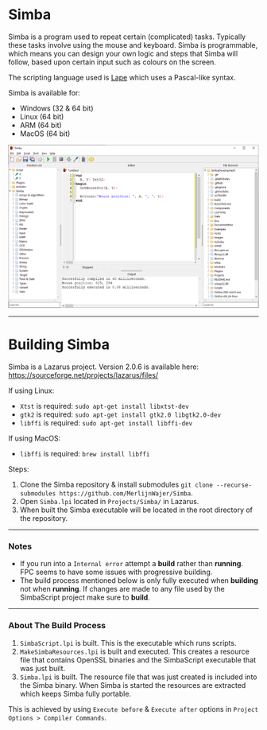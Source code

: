 Simba
=====

Simba is a program used to repeat certain (complicated) tasks. Typically these tasks involve using the mouse and keyboard. Simba is programmable, which means you can design your own logic and steps that Simba will follow, based upon certain input such as colours on the screen.

The scripting language used is [Lape](https://github.com/nielsAD/lape) which uses a Pascal-like syntax.

Simba is available for:
 - Windows (32 & 64 bit)
 - Linux (64 bit)
 - ARM (64 bit)
 - MacOS (64 bit)

![Simba on Windows 10](Images/simba_windows.png)

------
# Building Simba

Simba is a Lazarus project. Version 2.0.6 is available here: https://sourceforge.net/projects/lazarus/files/

If using Linux:
  - `Xtst` is required: `sudo apt-get install libxtst-dev`
  - `gtk2` is required: `sudo apt-get install gtk2.0 libgtk2.0-dev`
  - `libffi` is required: `sudo apt-get install libffi-dev`
  
If using MacOS:
  - `libffi` is required: `brew install libffi`

Steps:
1) Clone the Simba repository & install submodules `git clone --recurse-submodules https://github.com/MerlijnWajer/Simba`. 
2) Open `Simba.lpi` located in `Projects/Simba/` in Lazarus.
3) When built the Simba executable will be located in the root directory of the repository. 

-------
### Notes

* If you run into a `Internal error` attempt a **build** rather than **running**. FPC seems to have some issues with progressive building.
* The build process mentioned below is only fully executed when **building** not when **running**. If changes are made to any file used by the SimbaScript project make sure to **build**.

------
### About The Build Process

  1) `SimbaScript.lpi` is built. This is the executable which runs scripts.
  2) `MakeSimbaResources.lpi` is built and executed. This creates a resource file that contains OpenSSL binaries and the SimbaScript executable that was just built.
  3) `Simba.lpi` is built. The resource file that was just created is included into the Simba binary. When Simba is started the resources are extracted which keeps Simba fully portable.

  This is achieved by using `Execute before` & `Execute after` options in `Project Options > Compiler Commands`.